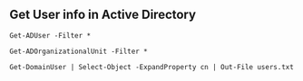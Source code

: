 ## Get User info in Active Directory
```
Get-ADUser -Filter *
```

```
Get-ADOrganizationalUnit -Filter *
```

```
Get-DomainUser | Select-Object -ExpandProperty cn | Out-File users.txt
```

